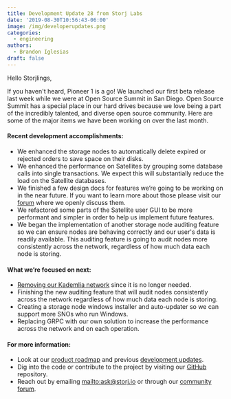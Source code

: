 ```yaml
---
title: Development Update 28 from Storj Labs
date: '2019-08-30T10:56:43-06:00'
image: /img/developerupdates.png
categories:
  - engineering
authors:
  - Brandon Iglesias
draft: false
---
```

Hello Storjlings, 

If you haven't heard, Pioneer 1 is a go! We launched our first beta release last week while we were at Open Source Summit in San Diego. Open Source Summit has a special place in our hard drives because we love being a part of the incredibly talented, and diverse open source community. Here are some of the major items we have been working on over the last month.

#### Recent development accomplishments:

* We enhanced the storage nodes to automatically delete expired or rejected orders to save space on their disks.  
* We enhanced the performance on Satellites by grouping some database calls into single transactions. We expect this will substantially reduce the load on the Satellite databases. 
* We finished a few design docs for features we’re going to be working on in the near future. If you want to learn more about those please visit our [forum](https://forum.storj.io/c/engineer-amas/design-draft) where we openly discuss them.  
* We refactored some parts of the Satellite user GUI to be more performant and simpler in order to help us implement future features.  
* We began the implementation of another storage node auditing feature so we can ensure nodes are behaving correctly and our user's data is readily available. This auditing feature is going to audit nodes more consistently across the network, regardless of how much data each node is storing.  

#### What we’re focused on next:

* [Removing our Kademlia network](https://storj.io/blog/2019/08/so-youre-a-storage-node-operator.-which-satellites-do-you-trust/) since it is no longer needed. 
* Finishing the new auditing feature that will audit nodes consistently across the network regardless of how much data each node is storing.  
* Creating a storage node windows installer and auto-updater so we can support more SNOs who run Windows.  
* Replacing GRPC with our own solution to increase the performance across the network and on each operation. 

#### For more information: 

* Look at our [product roadmap](https://storjlabs.aha.io/published/01ee405b4bd8d14208c5256d70d73a38?page=1) and previous [development updates](https://storj.io/blog/2019/08/development-update-27-from-storj-labs/).  
* Dig into the code or contribute to the project by visiting our [GitHub](https://github.com/storj/storj) repository.  
* Reach out by emailing <mailto:ask@storj.io> or through our [community forum](https://forum.storj.io).
